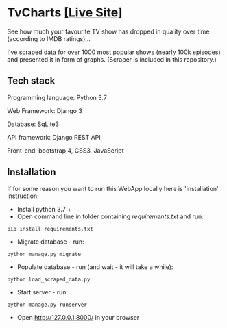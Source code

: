 # TvCharts [[Live Site]](https://zyv1k.eu.pythonanywhere.com/tvcharts/)
See how much your favourite TV show has dropped in quality over time (according to IMDB ratings)...

I've scraped data for over 1000 most popular shows (nearly 100k episodes) and presented it in form of graphs. 
(Scraper is included in this repository.)
## Tech stack
Programming language: Python 3.7

Web Framework: Django 3

Database: SqLite3

API framework: Django REST API

Front-end: bootstrap 4, CSS3, JavaScript
## Installation
If for some reason you want to run this WebApp locally here is 'installation' instruction:
* Install python 3.7 +
* Open command line in folder containing *requirements.txt* and run:  
```
pip install requirements.txt
```
* Migrate database - run:
```
python manage.py migrate
```
* Populate database - run (and wait - it will take a while):
```
python load_scraped_data.py
```
* Start server - run:
```
python manage.py runserver
```
* Open http://127.0.0.1:8000/ in your browser